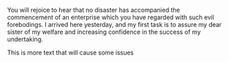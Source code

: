 You will rejoice to hear that no disaster has accompanied the commencement of
an enterprise which you have regarded with such evil forebodings.
I arrived here yesterday, and my first task is to assure my dear sister of
my welfare and increasing confidence in the success of my undertaking.

This is more text that will cause some issues
